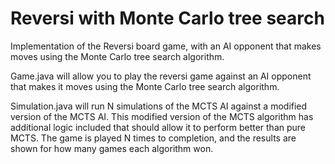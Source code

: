 # Reversi with Monte Carlo tree search
Implementation of the Reversi board game, with an AI opponent that makes moves using the Monte Carlo tree search algorithm.

Game.java will allow you to play the reversi game against an AI opponent that makes it moves using the Monte Carlo tree search algorithm.

Simulation.java will run N simulations of the MCTS AI against a modified version of the MCTS AI. This modified version of the MCTS algorithm has additional logic included that should allow it to perform better than pure MCTS. The game is played N times to completion, and the results are shown for how many games each algorithm won.
